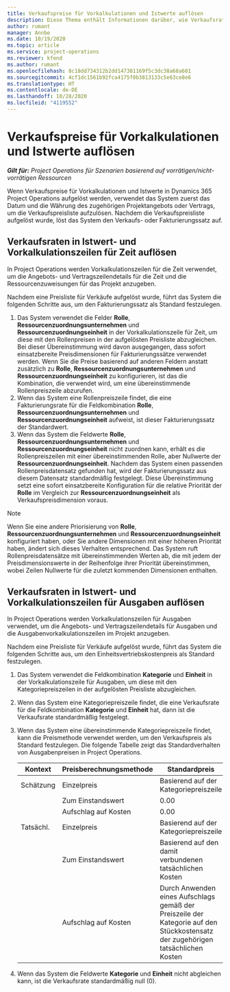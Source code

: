 ```yaml
---
title: Verkaufspreise für Vorkalkulationen und Istwerte auflösen
description: Diese Thema enthält Informationen darüber, wie Verkaufsraten für Vorkalkulationen und Istwerte aufgelöst werden.
author: rumant
manager: Annbe
ms.date: 10/19/2020
ms.topic: article
ms.service: project-operations
ms.reviewer: kfend
ms.author: rumant
ms.openlocfilehash: 8c18dd734312b2dd147381169f5c3dc38a68a601
ms.sourcegitcommit: 4cf1dc1561b92fca4175f0b3813133c5e63ce8e6
ms.translationtype: HT
ms.contentlocale: de-DE
ms.lasthandoff: 10/28/2020
ms.locfileid: "4119552"
---
```

# <a name="resolve-sales-prices-for-estimates-and-actuals"></a>Verkaufspreise für Vorkalkulationen und Istwerte auflösen

_**Gilt für:** Project Operations für Szenarien basierend auf vorrätigen/nicht-vorrätigen Ressourcen_

Wenn Verkaufspreise für Vorkalkulationen und Istwerte in Dynamics 365 Project Operations aufgelöst werden, verwendet das System zuerst das Datum und die Währung des zugehörigen Projektangebots oder Vertrags, um die Verkaufspreisliste aufzulösen. Nachdem die Verkaufspreisliste aufgelöst wurde, löst das System den Verkaufs- oder Fakturierungssatz auf.

## <a name="resolve-sales-rates-on-actual-and-estimate-lines-for-time"></a>Verkaufsraten in Istwert- und Vorkalkulationszeilen für Zeit auflösen

In Project Operations werden Vorkalkulationszeilen für die Zeit verwendet, um die Angebots- und Vertragszeilendetails für die Zeit und die Ressourcenzuweisungen für das Projekt anzugeben.

Nachdem eine Preisliste für Verkäufe aufgelöst wurde, führt das System die folgenden Schritte aus, um den Fakturierungssatz als Standard festzulegen.

1. Das System verwendet die Felder **Rolle**, **Ressourcenzuordnungsunternehmen** und **Ressourcenzuordnungseinheit** in der Vorkalkulationszeile für Zeit, um diese mit den Rollenpreisen in der aufgelösten Preisliste abzugleichen. Bei dieser Übereinstimmung wird davon ausgegangen, dass sofort einsatzbereite Preisdimensionen für Fakturierungssätze verwendet werden. Wenn Sie die Preise basierend auf anderen Feldern anstatt zusätzlich zu **Rolle**, **Ressourcenzuordnungsunternehmen** und **Ressourcenzuordnungseinheit** zu konfigurieren, ist das die Kombination, die verwendet wird, um eine übereinstimmende Rollenpreiszeile abzurufen.
2. Wenn das System eine Rollenpreiszeile findet, die eine Fakturierungsrate für die Feldkombination **Rolle**, **Ressourcenzuordnungsunternehmen** und **Ressourcenzuordnungseinheit** aufweist, ist dieser Fakturierungssatz der Standardwert.
3. Wenn das System die Feldwerte **Rolle**, **Ressourcenzuordnungsunternehmen** und **Ressourcenzuordnungseinheit** nicht zuordnen kann, erhält es die Rollenpreiszeilen mit einer übereinstimmenden Rolle, aber Nullwerte der **Ressourcenzuordnungseinheit**. Nachdem das System einen passenden Rollenpreisdatensatz gefunden hat, wird der Fakturierungssatz aus diesem Datensatz standardmäßig festgelegt. Diese Übereinstimmung setzt eine sofort einsatzbereite Konfiguration für die relative Priorität der **Rolle** im Vergleich zur **Ressourcenzuordnungseinheit** als Verkaufspreisdimension voraus.

> [!NOTE]
> Wenn Sie eine andere Priorisierung von **Rolle**, **Ressourcenzuordnungsunternehmen** und **Ressourcenzuordnungseinheit** konfiguriert haben, oder Sie andere Dimensionen mit einer höheren Priorität haben, ändert sich dieses Verhalten entsprechend. Das System ruft Rollenpreisdatensätze mit übereinstimmenden Werten ab, die mit jedem der Preisdimensionswerte in der Reihenfolge ihrer Priorität übereinstimmen, wobei Zeilen Nullwerte für die zuletzt kommenden Dimensionen enthalten.

## <a name="resolve-sales-rates-on-actual-and-estimate-lines-for-expense"></a>Verkaufsraten in Istwert- und Vorkalkulationszeilen für Ausgaben auflösen

In Project Operations werden Vorkalkulationszeilen für Ausgaben verwendet, um die Angebots- und Vertragszeilendetails für Ausgaben und die Ausgabenvorkalkulationszeilen im Projekt anzugeben.

Nachdem eine Preisliste für Verkäufe aufgelöst wurde, führt das System die folgenden Schritte aus, um den Einheitsvertriebskostenpreis als Standard festzulegen.

1. Das System verwendet die Feldkombination **Kategorie** und **Einheit** in der Vorkalkulationszeile für Ausgaben, um diese mit den Kategoriepreiszeilen in der aufgelösten Preisliste abzugleichen.
2. Wenn das System eine Kategoriepreiszeile findet, die eine Verkaufsrate für die Feldkombination **Kategorie** und **Einheit** hat, dann ist die Verkaufsrate standardmäßig festgelegt.
3. Wenn das System eine übereinstimmende Kategoriepreiszeile findet, kann die Preismethode verwendet werden, um den Verkaufspreis als Standard festzulegen. Die folgende Tabelle zeigt das Standardverhalten von Ausgabenpreisen in Project Operations.

    | Kontext | Preisberechnungsmethode | Standardpreis |
    | --- | --- | --- |
    | Schätzung | Einzelpreis | Basierend auf der Kategoriepreiszeile |
    | &nbsp; | Zum Einstandswert | 0.00 |
    | &nbsp; | Aufschlag auf Kosten | 0.00 |
    | Tatsächl. | Einzelpreis | Basierend auf der Kategoriepreiszeile |
    | &nbsp; | Zum Einstandswert | Basierend auf den damit verbundenen tatsächlichen Kosten |
    | &nbsp; | Aufschlag auf Kosten | Durch Anwenden eines Aufschlags gemäß der Preiszeile der Kategorie auf den Stückkostensatz der zugehörigen tatsächlichen Kosten |

4. Wenn das System die Feldwerte **Kategorie** und **Einheit** nicht abgleichen kann, ist die Verkaufsrate standardmäßig null (0).
